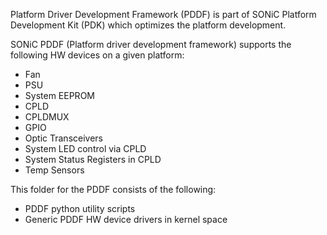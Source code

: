  Platform Driver Development Framework (PDDF) is part of SONiC Platform Development Kit (PDK) which optimizes the platform development.

 SONiC PDDF (Platform driver development framework) supports the following HW devices on a given platform:

 - Fan
 - PSU
 - System EEPROM
 - CPLD
 - CPLDMUX
 - GPIO
 - Optic Transceivers
 - System LED control via CPLD
 - System Status Registers in CPLD
 - Temp Sensors

 This folder for the PDDF consists of the following:

 - PDDF python utility scripts
 - Generic PDDF HW device drivers in kernel space
